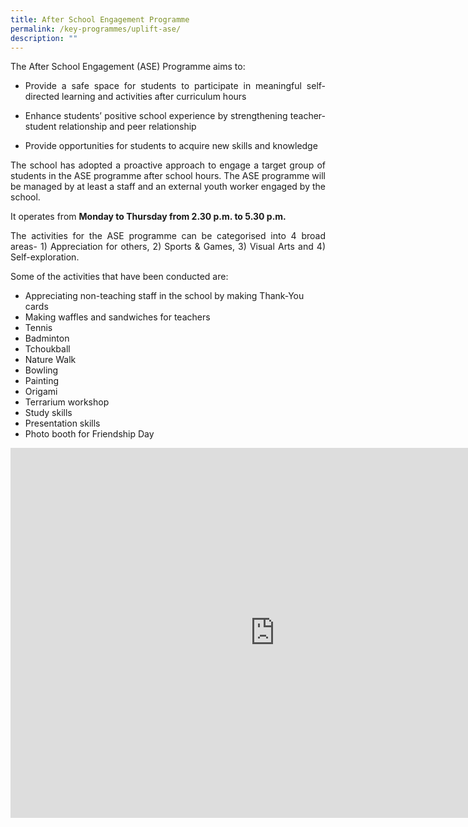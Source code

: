 ```yaml
---
title: After School Engagement Programme
permalink: /key-programmes/uplift-ase/
description: ""
---
```



The After School Engagement (ASE) Programme aims to:

* <p style="text-align:justify">Provide a safe space for students to participate in meaningful self-directed learning and activities after curriculum hours</p>
* <p style="text-align:justify">Enhance students’ positive school experience by strengthening teacher- student relationship and peer relationship</p>
* <p style="text-align:justify">Provide opportunities for students to acquire new skills and knowledge</p>

<p style="text-align:justify">The school has adopted a proactive approach to engage a target group of students in the ASE programme after school hours. The ASE programme will be managed by at least a staff and an external youth worker engaged by the school.</p>

It operates from **Monday to Thursday from 2.30 p.m. to 5.30 p.m.**

<p style="text-align:justify">The activities for the ASE programme can be categorised into 4 broad areas- 1) Appreciation for others, 2) Sports &amp; Games, 3) Visual Arts and 4) Self-exploration.</p>

Some of the activities that have been conducted are:

* Appreciating non-teaching staff in the school by making Thank-You cards
* Making waffles and sandwiches for teachers
* Tennis
* Badminton
* Tchoukball
* Nature Walk
* Bowling
* Painting
* Origami
* Terrarium workshop
* Study skills
* Presentation skills
* Photo booth for Friendship Day

<iframe src="https://docs.google.com/presentation/d/e/2PACX-1vRXHo-qhJVt7A6U3s99CJIzMTzCpqS0kpan-t_6-JgDLWxvbcqNSRS4dn-biqak2kvxWfJFbSNt2Tn9/embed?start=false&loop=false&delayms=3000" frameborder="0" width="845" height="592" allowfullscreen="true"></iframe>
